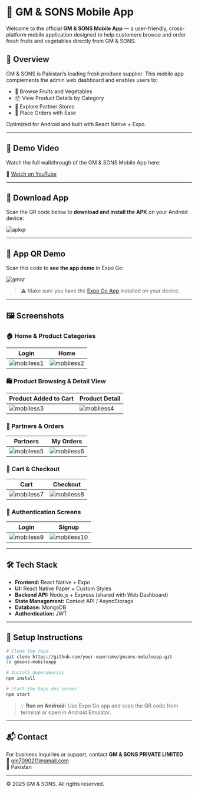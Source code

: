 
# 📱 GM & SONS Mobile App

Welcome to the official **GM & SONS Mobile App** — a user-friendly, cross-platform mobile application designed to help customers browse and order fresh fruits and vegetables directly from GM & SONS.

## 🚀 Overview

GM & SONS is Pakistan’s leading fresh produce supplier. This mobile app complements the admin web dashboard and enables users to:

- 🛒 Browse Fruits and Vegetables
- 📦 View Product Details by Category
- 🤝 Explore Partner Stores
- 📱 Place Orders with Ease

Optimized for Android and built with React Native + Expo.

---

## 🎥 Demo Video

Watch the full walkthrough of the GM & SONS Mobile App here:

🔗 [Watch on YouTube](https://youtube.com/shorts/CtViVGoRYuw?feature=share)

---

## 📲 Download App

Scan the QR code below to **download and install the APK** on your Android device:

![apkqr](apkqr.png)

---

## 📱 App QR Demo

Scan this code to **see the app demo** in Expo Go:

![gmqr](gmqr.png)

> ⚠️ Make sure you have the [Expo Go App](https://expo.dev/client) installed on your device.

---

## 🖼️ Screenshots

### 🏠 Home & Product Categories

| Login | Home |
|------|------------|
| ![mobiless1](mobiless1.png) | ![mobiless2](mobiless2.png) |

### 🛍️ Product Browsing & Detail View

| Product Added to Cart | Product Detail |
|--------------|----------------|
| ![mobiless3](mobiless4.png) | ![mobiless4](mobiless3.png) |

### 👤 Partners & Orders

| Partners | My Orders |
|----------|-----------|
| ![mobiless5](mobiless5.png) | ![mobiless6](mobiless6.png) |

### 🧾 Cart & Checkout

| Cart | Checkout |
|------|----------|
| ![mobiless7](mobiless7.png) | ![mobiless8](mobiless8.png) |

### 🔐 Authentication Screens

| Login | Signup |
|--------|--------|
| ![mobiless9](mobiless9.png) | ![mobiless10](mobiless10.png) |

---

## 🛠️ Tech Stack

- **Frontend:** React Native + Expo
- **UI:** React Native Paper + Custom Styles
- **Backend API:** Node.js + Express (shared with Web Dashboard)
- **State Management:** Context API / AsyncStorage
- **Database:** MongoDB
- **Authentication:** JWT

---

## 📁 Setup Instructions

```bash
# Clone the repo
git clone https://github.com/your-username/gmsons-mobileapp.git
cd gmsons-mobileapp

# Install dependencies
npm install

# Start the Expo dev server
npm start
```

> 💡 **Run on Android:** Use Expo Go app and scan the QR code from terminal or open in Android Emulator.

---

## 📬 Contact

For business inquiries or support, contact **GM & SONS PRIVATE LIMITED**  
📧 gm7090211@gmail.com  
📍 Pakistan

---

© 2025 GM & SONS. All rights reserved.
